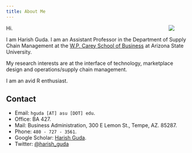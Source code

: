 ```yaml
---
title: About Me
---
```


[<img src="/index-files/harish-guda-2017.jpg" style="max-width:30%;min-width:60px;float:right;" />](https://harishguda.me/about/)


Hi. 

I am Harish Guda. I am an Assistant Professor in the Department of Supply Chain Management at the [W.P. Carey School of Business](https://wpcarey.asu.edu) at Arizona State University. 

My research interests are at the interface of technology, marketplace design and operations/supply chain management. 

I am an avid R enthusiast. 

## Contact

- Email: `hguda [AT] asu [DOT] edu`.
- Office: BA 427. 
- Mail: Business Administration, 300 E Lemon St., Tempe, AZ. 85287. 
- Phone: `480 - 727 - 3561`.
- Google Scholar: [Harish Guda](https://scholar.google.com/citations?user=IuBt3SkAAAAJ&hl=en).
- Twitter: [@harish_guda](https://twitter.com/harish_guda)

 

